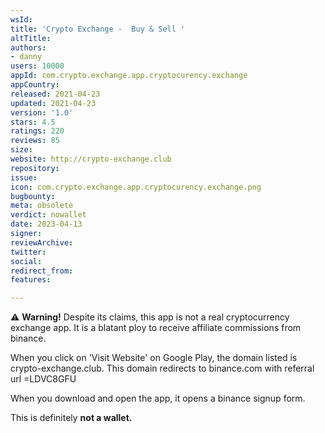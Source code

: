 ```yaml
---
wsId: 
title: 'Crypto Exchange -  Buy & Sell '
altTitle: 
authors:
- danny
users: 10000
appId: com.crypto.exchange.app.cryptocurency.exchange
appCountry: 
released: 2021-04-23
updated: 2021-04-23
version: '1.0'
stars: 4.5
ratings: 220
reviews: 85
size: 
website: http://crypto-exchange.club
repository: 
issue: 
icon: com.crypto.exchange.app.cryptocurency.exchange.png
bugbounty: 
meta: obsolete
verdict: nowallet
date: 2023-04-13
signer: 
reviewArchive: 
twitter: 
social: 
redirect_from: 
features: 

---
```


⚠️ **Warning!** Despite its claims, this app is not a real cryptocurrency exchange app. It is a blatant ploy to receive affiliate commissions from binance. 

When you click on 'Visit Website' on Google Play, the domain listed is crypto-exchange.club. This domain redirects to binance.com with referral url =LDVC8GFU

When you download and open the app, it opens a binance signup form.

This is definitely **not a wallet.**


